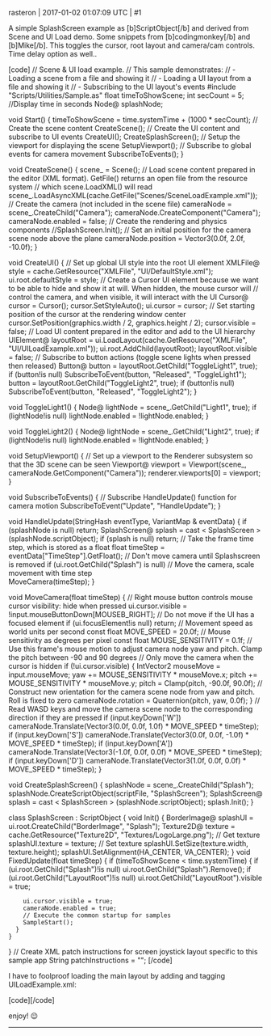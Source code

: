 rasteron | 2017-01-02 01:07:09 UTC | #1

A simple SplashScreen example as [b]ScriptObject[/b] and derived from Scene and UI Load demo. Some snippets from [b]codingmonkey[/b] and [b]Mike[/b]. This toggles the cursor, root layout and camera/cam controls. Time delay option as well..

[code]
// Scene & UI load example.
// This sample demonstrates:
//      - Loading a scene from a file and showing it
//      - Loading a UI layout from a file and showing it
//      - Subscribing to the UI layout's events
#include "Scripts/Utilities/Sample.as"
float timeToShowScene;
int secCount = 5; //Display time in seconds
Node@ splashNode;

void Start() {
  timeToShowScene = time.systemTime + (1000 * secCount);
  // Create the scene content
  CreateScene();
  // Create the UI content and subscribe to UI events
  CreateUI();
  CreateSplashScreen();
  // Setup the viewport for displaying the scene
  SetupViewport();
  // Subscribe to global events for camera movement
  SubscribeToEvents();
}

void CreateScene() {
  scene_ = Scene();
  // Load scene content prepared in the editor (XML format). GetFile() returns an open file from the resource system
  // which scene.LoadXML() will read
  scene_.LoadAsyncXML(cache.GetFile("Scenes/SceneLoadExample.xml"));
  // Create the camera (not included in the scene file)
  cameraNode = scene_.CreateChild("Camera");
  cameraNode.CreateComponent("Camera");
  cameraNode.enabled = false;
  // Create the rendering and physics components
  //SplashScreen.Init();
  // Set an initial position for the camera scene node above the plane
  cameraNode.position = Vector3(0.0f, 2.0f, -10.0f);
}

void CreateUI() {
  // Set up global UI style into the root UI element
  XMLFile@ style = cache.GetResource("XMLFile", "UI/DefaultStyle.xml");
  ui.root.defaultStyle = style;
  // Create a Cursor UI element because we want to be able to hide and show it at will. When hidden, the mouse cursor will
  // control the camera, and when visible, it will interact with the UI
  Cursor@ cursor = Cursor();
  cursor.SetStyleAuto();
  ui.cursor = cursor;
  // Set starting position of the cursor at the rendering window center
  cursor.SetPosition(graphics.width / 2, graphics.height / 2);
  cursor.visible = false;
  // Load UI content prepared in the editor and add to the UI hierarchy
  UIElement@ layoutRoot = ui.LoadLayout(cache.GetResource("XMLFile", "UI/UILoadExample.xml"));
  ui.root.AddChild(layoutRoot);
  layoutRoot.visible = false;
  // Subscribe to button actions (toggle scene lights when pressed then released)
  Button@ button = layoutRoot.GetChild("ToggleLight1", true);
  if (button!is null) SubscribeToEvent(button, "Released", "ToggleLight1");
  button = layoutRoot.GetChild("ToggleLight2", true);
  if (button!is null) SubscribeToEvent(button, "Released", "ToggleLight2");
}

void ToggleLight1() {
  Node@ lightNode = scene_.GetChild("Light1", true);
  if (lightNode!is null) lightNode.enabled = !lightNode.enabled;
}

void ToggleLight2() {
  Node@ lightNode = scene_.GetChild("Light2", true);
  if (lightNode!is null) lightNode.enabled = !lightNode.enabled;
}

void SetupViewport() {
  // Set up a viewport to the Renderer subsystem so that the 3D scene can be seen
  Viewport@ viewport = Viewport(scene_, cameraNode.GetComponent("Camera"));
  renderer.viewports[0] = viewport;
}

void SubscribeToEvents() {
  // Subscribe HandleUpdate() function for camera motion
  SubscribeToEvent("Update", "HandleUpdate");
}

void HandleUpdate(StringHash eventType, VariantMap & eventData) {
  if (splashNode is null) return;
  SplashScreen@ splash = cast < SplashScreen > (splashNode.scriptObject);
  if (splash is null) return;
  // Take the frame time step, which is stored as a float
  float timeStep = eventData["TimeStep"].GetFloat();
  // Don't move camera until Splashscreen is removed
  if (ui.root.GetChild("Splash") is null)
  // Move the camera, scale movement with time step    
    MoveCamera(timeStep);
}

void MoveCamera(float timeStep) {
  // Right mouse button controls mouse cursor visibility: hide when pressed
  ui.cursor.visible = !input.mouseButtonDown[MOUSEB_RIGHT];
  // Do not move if the UI has a focused element
  if (ui.focusElement!is null) return;
  // Movement speed as world units per second
  const float MOVE_SPEED = 20.0f;
  // Mouse sensitivity as degrees per pixel
  const float MOUSE_SENSITIVITY = 0.1f;
  // Use this frame's mouse motion to adjust camera node yaw and pitch. Clamp the pitch between -90 and 90 degrees
  // Only move the camera when the cursor is hidden
  if (!ui.cursor.visible) {
    IntVector2 mouseMove = input.mouseMove;
    yaw += MOUSE_SENSITIVITY * mouseMove.x;
    pitch += MOUSE_SENSITIVITY * mouseMove.y;
    pitch = Clamp(pitch, -90.0f, 90.0f);
    // Construct new orientation for the camera scene node from yaw and pitch. Roll is fixed to zero
    cameraNode.rotation = Quaternion(pitch, yaw, 0.0f);
  }
  // Read WASD keys and move the camera scene node to the corresponding direction if they are pressed
  if (input.keyDown['W']) cameraNode.Translate(Vector3(0.0f, 0.0f, 1.0f) * MOVE_SPEED * timeStep);
  if (input.keyDown['S']) cameraNode.Translate(Vector3(0.0f, 0.0f, -1.0f) * MOVE_SPEED * timeStep);
  if (input.keyDown['A']) cameraNode.Translate(Vector3(-1.0f, 0.0f, 0.0f) * MOVE_SPEED * timeStep);
  if (input.keyDown['D']) cameraNode.Translate(Vector3(1.0f, 0.0f, 0.0f) * MOVE_SPEED * timeStep);
}

void CreateSplashScreen() {
  splashNode = scene_.CreateChild("Splash");
  splashNode.CreateScriptObject(scriptFile, "SplashScreen");
  SplashScreen@ splash = cast < SplashScreen > (splashNode.scriptObject);
  splash.Init();
}

class SplashScreen : ScriptObject {
    void Init() {
      BorderImage@ splashUI = ui.root.CreateChild("BorderImage", "Splash");
      Texture2D@ texture = cache.GetResource("Texture2D", "Textures/LogoLarge.png"); // Get texture
      splashUI.texture = texture; // Set texture
      splashUI.SetSize(texture.width, texture.height);
      splashUI.SetAlignment(HA_CENTER, VA_CENTER);
    }
    void FixedUpdate(float timeStep) {
      if (timeToShowScene < time.systemTime) {
        if (ui.root.GetChild("Splash")!is null) 
          ui.root.GetChild("Splash").Remove();
        if (ui.root.GetChild("LayoutRoot")!is null) 
          ui.root.GetChild("LayoutRoot").visible = true;
        
        ui.cursor.visible = true;        
        cameraNode.enabled = true;
        // Execute the common startup for samples
        SampleStart();    
      }
    }
}
  // Create XML patch instructions for screen joystick layout specific to this sample app
String patchInstructions = "";
[/code]

I have to foolproof loading the main layout by adding and tagging UILoadExample.xml:

[code]<attribute name="Name" value="LayoutRoot" />[/code]

enjoy!  :wink:

-------------------------

